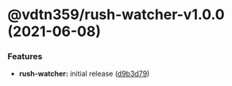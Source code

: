# @vdtn359/rush-watcher-v1.0.0 (2021-06-08)


### Features

* **rush-watcher:** initial release ([d9b3d79](https://github.com/vdtn359/vdtn359-os/commit/d9b3d796cb6b1229587bb93158180623d18c0554))

